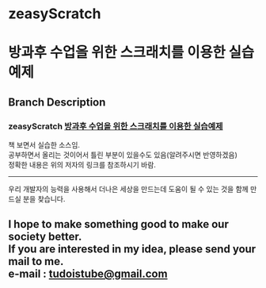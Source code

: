 # zeasyScratch  
방과후 수업을 위한 스크래치를 이용한 실습예제  
===================================================================

## Branch Description  

### zeasyScratch [방과후 수업을 위한 스크래치를 이용한 실습예제](https://127.0.0.1:8080/ "방과후 수업을 위한 스크래치를 이용한 실습예제" )  


    
책 보면서 실습한 소스임.  
공부하면서 올리는 것이어서 틀린 부분이 있을수도 있음(알려주시면 반영하겠음)  
정확한 내용은 위의 저자의 링크를 참조하시기 바람.  

---
우리 개발자의 능력을 사용해서 더나은 세상을 만드는데 도움이 될 수 있는 것을
함께 만드실 분을 찾습니다.

I hope to make something good to make our society better.  
If you are interested in my idea, please send your mail to me.  
e-mail : tudoistube@gmail.com
---
